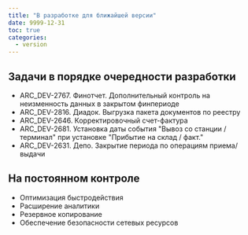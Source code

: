 ```yaml
---
title: "В разработке для ближайшей версии"
date: 9999-12-31
toc: true
categories:
  - version
---
```


## Задачи в порядке очередности разработки
-   ARC_DEV-2767. Финотчет. Дополнительный контроль на неизменность данных в закрытом финпериоде
-   ARC_DEV-2816. Диадок. Выгрузка пакета документов по реестру
-   ARC_DEV-2646. Корректировочный счет-фактура
-   ARC_DEV-2681. Установка даты события "Вывоз со станции / терминал" при установке "Прибытие на склад / факт."
-   ARC_DEV-2631. Депо. Закрытие периода по операциям приема/выдачи

## На постоянном контроле
-   Оптимизация быстродействия
-   Расширение аналитики
-   Резервное копирование
-   Обеспечение безопасности сетевых ресурсов
